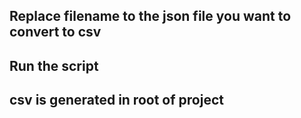 ## Replace filename to the json file you want to convert to csv
## Run the script
## csv is generated in root of project